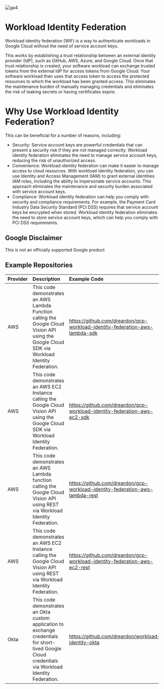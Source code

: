 ![ga4](https://www.google-analytics.com/collect?v=2&tid=G-WZXDRH4GK5&en=page_view&dl=workload-identity-federation&dt=readme.md)
# Workload Identity Federation

Workload identity federation (WIF) is a way to authenticate workloads in Google Cloud without the need of service account keys. 

This works by establishing a trust relationship between an external identity provider (IdP), such as GitHub, AWS, Azure, and Google Cloud. Once that trust relationship is created, your software workload can exchange trusted tokens from the external IdP for access tokens from Google Cloud. Your software workload then uses that access token to access the protected resources to which the workload has been granted access. This eliminates the maintenance burden of manually managing credentials and eliminates the risk of leaking secrets or having certificates expire.

# Why Use Workload Identity Federation?
This can be beneficial for a number of reasons, including:

* Security: Service account keys are powerful credentials that can present a security risk if they are not managed correctly. Workload identity federation eliminates the need to manage service account keys, reducing the risk of unauthorized access.
* Convenience: Workload identity federation can make it easier to manage access to cloud resources. With workload identity federation, you can use Identity and Access Management (IAM) to grant external identities IAM roles, including the ability to impersonate service accounts. This approach eliminates the maintenance and security burden associated with service account keys.
* Compliance: Workload identity federation can help you comply with security and compliance requirements. For example, the Payment Card Industry Data Security Standard (PCI DSS) requires that service account keys be encrypted when stored. Workload identity federation eliminates the need to store service account keys, which can help you comply with PCI DSS requirements.

## Google Disclaimer
This is not an officially supported Google product

## Example Repositories
| Provider |  Description | Example Code  |
| :---- | :----   | :--- |
| AWS | This code demonstrates an AWS Lambda Function calling the Google Cloud Vision API using the Google Cloud SDK via Workload Identity Federation. | https://github.com/dreardon/gcp-workload-identity-federation-aws-lambda-sdk |
| AWS | This code demonstrates an AWS EC2 Instance calling the Google Cloud Vision API using the Google Cloud SDK via Workload Identity Federation. | https://github.com/dreardon/gcp-workload-identity-federation-aws-ec2-sdk |
| AWS | This code demonstrates an AWS Lambda function calling the Google Cloud Vision API using REST via Workload Identity Federation. | https://github.com/dreardon/gcp-workload-identity-federation-aws-lambda-rest |
| AWS | This code demonstrates an AWS EC2 Instance calling the Google Cloud Vision API using REST via Workload Identity Federation. | https://github.com/dreardon/gcp-workload-identity-federation-aws-ec2-rest |
| Okta | This code demonstrates an Okta custom application to exchange credentials for short-lived Google Cloud credentials via Workload Identity Federation.  | https://github.com/dreardon/workload-identity-okta |
